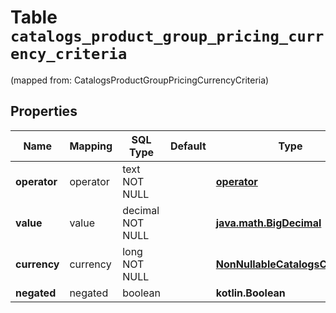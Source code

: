 
# Table `catalogs_product_group_pricing_currency_criteria`
(mapped from: CatalogsProductGroupPricingCurrencyCriteria)

## Properties
Name | Mapping | SQL Type | Default | Type | Description | Notes
---- | ------- | -------- | ------- | ---- | ----------- | -----
**operator** | operator | text NOT NULL |  | [**operator**](#Operator) |  | 
**value** | value | decimal NOT NULL |  | [**java.math.BigDecimal**](java.math.BigDecimal.md) |  | 
**currency** | currency | long NOT NULL |  | [**NonNullableCatalogsCurrency**](NonNullableCatalogsCurrency.md) |  |  [foreignkey]
**negated** | negated | boolean |  | **kotlin.Boolean** |  |  [optional]






